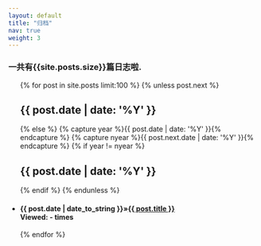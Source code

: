 ```yaml
---
layout: default
title: "归档"
nav: true
weight: 3
---
```


<h3> 一共有<span>{{site.posts.size}}</span>篇日志啦.</h3>

<ul class="list-unstyled">
    {% for post in site.posts limit:100 %} 
    {% unless post.next %} 
    <h2>{{ post.date | date: '%Y' }}</h2> 
    {% else %} {% capture year %}{{ post.date | date: '%Y' }}{% endcapture %} {% capture nyear %}{{ post.next.date | date: '%Y' }}{% endcapture %} 
    {% if year != nyear %} 
    <h2>{{ post.date | date: '%Y' }}</h2> {% endif %} 
    {% endunless %} 
    <li>
        <h4><span>{{ post.date | date_to_string }}</span>&raquo;<a href="{{ post.url }}">{{ post.title }}</a>
        <div class="post-date">Viewed: <span data-hk-page="{{ post.url | prepend: site.url }}"> - </span> times 
        </div>
        </h4>
    </li> 
    {% endfor %} 
</ul> 

